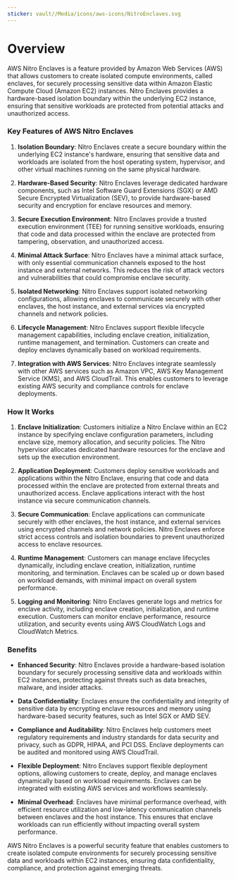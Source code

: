 ```yaml
---
sticker: vault//Media/icons/aws-icons/NitroEnclaves.svg
---
```

# Overview

AWS Nitro Enclaves is a feature provided by Amazon Web Services (AWS) that allows customers to create isolated compute environments, called enclaves, for securely processing sensitive data within Amazon Elastic Compute Cloud (Amazon EC2) instances. Nitro Enclaves provides a hardware-based isolation boundary within the underlying EC2 instance, ensuring that sensitive workloads are protected from potential attacks and unauthorized access.

### Key Features of AWS Nitro Enclaves

1. **Isolation Boundary**: Nitro Enclaves create a secure boundary within the underlying EC2 instance's hardware, ensuring that sensitive data and workloads are isolated from the host operating system, hypervisor, and other virtual machines running on the same physical hardware.
    
2. **Hardware-Based Security**: Nitro Enclaves leverage dedicated hardware components, such as Intel Software Guard Extensions (SGX) or AMD Secure Encrypted Virtualization (SEV), to provide hardware-based security and encryption for enclave resources and memory.
    
3. **Secure Execution Environment**: Nitro Enclaves provide a trusted execution environment (TEE) for running sensitive workloads, ensuring that code and data processed within the enclave are protected from tampering, observation, and unauthorized access.
    
4. **Minimal Attack Surface**: Nitro Enclaves have a minimal attack surface, with only essential communication channels exposed to the host instance and external networks. This reduces the risk of attack vectors and vulnerabilities that could compromise enclave security.
    
5. **Isolated Networking**: Nitro Enclaves support isolated networking configurations, allowing enclaves to communicate securely with other enclaves, the host instance, and external services via encrypted channels and network policies.
    
6. **Lifecycle Management**: Nitro Enclaves support flexible lifecycle management capabilities, including enclave creation, initialization, runtime management, and termination. Customers can create and deploy enclaves dynamically based on workload requirements.
    
7. **Integration with AWS Services**: Nitro Enclaves integrate seamlessly with other AWS services such as Amazon VPC, AWS Key Management Service (KMS), and AWS CloudTrail. This enables customers to leverage existing AWS security and compliance controls for enclave deployments.
    

### How It Works

1. **Enclave Initialization**: Customers initialize a Nitro Enclave within an EC2 instance by specifying enclave configuration parameters, including enclave size, memory allocation, and security policies. The Nitro hypervisor allocates dedicated hardware resources for the enclave and sets up the execution environment.
    
2. **Application Deployment**: Customers deploy sensitive workloads and applications within the Nitro Enclave, ensuring that code and data processed within the enclave are protected from external threats and unauthorized access. Enclave applications interact with the host instance via secure communication channels.
    
3. **Secure Communication**: Enclave applications can communicate securely with other enclaves, the host instance, and external services using encrypted channels and network policies. Nitro Enclaves enforce strict access controls and isolation boundaries to prevent unauthorized access to enclave resources.
    
4. **Runtime Management**: Customers can manage enclave lifecycles dynamically, including enclave creation, initialization, runtime monitoring, and termination. Enclaves can be scaled up or down based on workload demands, with minimal impact on overall system performance.
    
5. **Logging and Monitoring**: Nitro Enclaves generate logs and metrics for enclave activity, including enclave creation, initialization, and runtime execution. Customers can monitor enclave performance, resource utilization, and security events using AWS CloudWatch Logs and CloudWatch Metrics.
    

### Benefits

- **Enhanced Security**: Nitro Enclaves provide a hardware-based isolation boundary for securely processing sensitive data and workloads within EC2 instances, protecting against threats such as data breaches, malware, and insider attacks.
    
- **Data Confidentiality**: Enclaves ensure the confidentiality and integrity of sensitive data by encrypting enclave resources and memory using hardware-based security features, such as Intel SGX or AMD SEV.
    
- **Compliance and Auditability**: Nitro Enclaves help customers meet regulatory requirements and industry standards for data security and privacy, such as GDPR, HIPAA, and PCI DSS. Enclave deployments can be audited and monitored using AWS CloudTrail.
    
- **Flexible Deployment**: Nitro Enclaves support flexible deployment options, allowing customers to create, deploy, and manage enclaves dynamically based on workload requirements. Enclaves can be integrated with existing AWS services and workflows seamlessly.
    
- **Minimal Overhead**: Enclaves have minimal performance overhead, with efficient resource utilization and low-latency communication channels between enclaves and the host instance. This ensures that enclave workloads can run efficiently without impacting overall system performance.
    

AWS Nitro Enclaves is a powerful security feature that enables customers to create isolated compute environments for securely processing sensitive data and workloads within EC2 instances, ensuring data confidentiality, compliance, and protection against emerging threats.